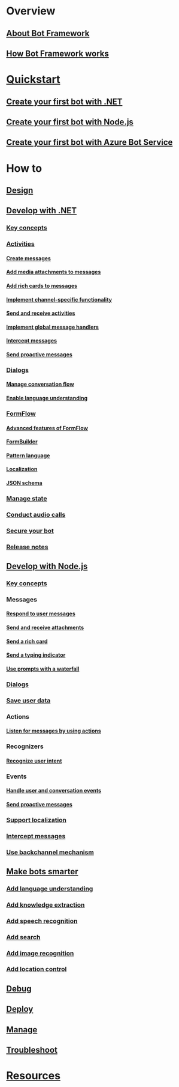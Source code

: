 # Overview
## [About Bot Framework](framework-overview.md)
## [How Bot Framework works](overview-how-bot-framework-works.md)
# [Quickstart](bot-builder-overview-getstarted.md)
## [Create your first bot with .NET](~/dotnet/bot-builder-dotnet-quickstart.md)
## [Create your first bot with Node.js](~/nodejs/bot-builder-node-quickstart.md)
## [Create your first bot with Azure Bot Service](~/azure/azure-bot-service-getstarted.md)
# How to
## [Design](design/TOC.md)
## [Develop with .NET](~/dotnet/index.md)
### [Key concepts](~/dotnet/concepts.md)
### [Activities](~/dotnet/activities.md)
#### [Create messages](~/dotnet/create-messages.md)
#### [Add media attachments to messages](~/dotnet/add-media-attachments.md)
#### [Add rich cards to messages](~/dotnet/add-rich-card-attachments.md)
#### [Implement channel-specific functionality](~/dotnet/channeldata.md)
#### [Send and receive activities](~/dotnet/connector.md)
#### [Implement global message handlers](~/dotnet/global-handlers.md)
#### [Intercept messages](~/dotnet/middleware.md)
#### [Send proactive messages](~/dotnet/proactive-messages.md)
### [Dialogs](~/dotnet/dialogs.md)
#### [Manage conversation flow](~/dotnet/manage-conversation-flow.md)
#### [Enable language understanding](~/dotnet/luis-dialogs.md)
### [FormFlow](~/dotnet/formflow.md)
#### [Advanced features of FormFlow](~/dotnet/formflow-advanced.md)
#### [FormBuilder](~/dotnet/formflow-formbuilder.md)
#### [Pattern language](~/dotnet/formflow-pattern-language.md)
#### [Localization](~/dotnet/formflow-localize.md)
#### [JSON schema](~/dotnet/formflow-json-schema.md)
### [Manage state](~/dotnet/state.md)
### [Conduct audio calls](~/dotnet/audio-calls.md)
### [Secure your bot](~/dotnet/security.md)
### [Release notes](~/dotnet/release-notes.md)
## [Develop with Node.js](~/nodejs/index.md)
### [Key concepts](~/nodejs/concepts.md)
### Messages
#### [Respond to user messages](~/nodejs/use-default-message-handler.md) 
#### [Send and receive attachments](~/nodejs/send-receive-attachments.md) 
#### [Send a rich card](~/nodejs/send-card-buttons.md)
#### [Send a typing indicator](~/nodejs/send-typing-indicator.md)
#### [Use prompts with a waterfall](~/nodejs/prompts.md)
### [Dialogs](~/nodejs/understand-dialogs.md)
### [Save user data](~/nodejs/save-user-data.md)
### Actions
#### [Listen for messages by using actions](~/nodejs/global-handlers.md)
### Recognizers
#### [Recognize user intent](~/nodejs/recognize-intent.md)
### Events
#### [Handle user and conversation events](~/nodejs/handle-conversation-events.md)
#### [Send proactive messages](~/nodejs/proactive-messages.md)
### [Support localization](~/nodejs/localization.md)
### [Intercept messages](~/nodejs/middleware.md)
### [Use backchannel mechanism](~/nodejs/backchannel.md)
## [Make bots smarter](./intelligent-bots.md)
### [Add language understanding](./cognitive-services-add-bot-language.md)
### [Add knowledge extraction](./cognitive-services-add-bot-knowledge.md)
### [Add speech recognition](./cognitive-services-add-bot-speech.md)
### [Add search](./cognitive-services-add-bot-search.md)
### [Add image recognition](./cognitive-services-add-bot-vision.md)
### [Add location control](./cognitive-services-add-bot-location-control.md)
## [Debug](debug/TOC.md)
## [Deploy](deploy/TOC.md)
## [Manage](manage/TOC.md)
## [Troubleshoot](troubleshoot/TOC.md)
# [Resources](resources/TOC.md)
